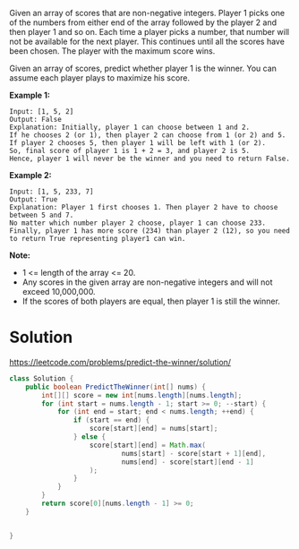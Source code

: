 Given an array of scores that are non-negative integers. Player 1 picks one of the numbers from either end of the array followed by the player 2 and then player 1 and so on. Each time a player picks a number, that number will not be available for the next player. This continues until all the scores have been chosen. The player with the maximum score wins.

Given an array of scores, predict whether player 1 is the winner. You can assume each player plays to maximize his score.

__Example 1:__

```
Input: [1, 5, 2]
Output: False
Explanation: Initially, player 1 can choose between 1 and 2. 
If he chooses 2 (or 1), then player 2 can choose from 1 (or 2) and 5. 
If player 2 chooses 5, then player 1 will be left with 1 (or 2). 
So, final score of player 1 is 1 + 2 = 3, and player 2 is 5. 
Hence, player 1 will never be the winner and you need to return False.
```

__Example 2:__

```
Input: [1, 5, 233, 7]
Output: True
Explanation: Player 1 first chooses 1. Then player 2 have to choose between 5 and 7. 
No matter which number player 2 choose, player 1 can choose 233.
Finally, player 1 has more score (234) than player 2 (12), so you need to return True representing player1 can win.
```

__Note:__

* 1 <= length of the array <= 20.   
* Any scores in the given array are non-negative integers and will not exceed 10,000,000.  
* If the scores of both players are equal, then player 1 is still the winner.   

# Solution

https://leetcode.com/problems/predict-the-winner/solution/

```java
class Solution {
    public boolean PredictTheWinner(int[] nums) {
        int[][] score = new int[nums.length][nums.length];
        for (int start = nums.length - 1; start >= 0; --start) {
            for (int end = start; end < nums.length; ++end) {
                if (start == end) {
                    score[start][end] = nums[start];
                } else {
                    score[start][end] = Math.max(
                            nums[start] - score[start + 1][end], 
                            nums[end] - score[start][end - 1]
                    );
                }
            }
        }
        return score[0][nums.length - 1] >= 0;
    }


}
```
